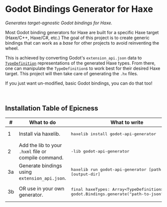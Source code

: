 # Godot Bindings Generator for Haxe

_Generates target-agnostic Godot bindings for Haxe._

Most Godot binding generators for Haxe are built for a specific Haxe target (Haxe/C++, Haxe/C#, etc.) The goal of this project is to create generic bindings that can work as a *base* for other projects to avoid reinventing the wheel.

This is achieved by converting Godot's `extension_api.json` data to [`TypeDefinition`](https://api.haxe.org/haxe/macro/TypeDefinition.html) representations of the generated Haxe types. From there, one can manipulate the `TypeDefinition`s to work best for their desired Haxe target. This project will then take care of generating the `.hx` files.

If you just want un-modified, basic Godot bindings, you can do that too!

&nbsp;

## Installation Table of Epicness
| # | What to do | What to write |
| - | ------ | ------ |
| 1 | Install via haxelib. | <pre>haxelib install godot-api-generator</pre> |
| 2 | Add the lib to your `.hxml` file or compile command. | <pre lang="hxml">-lib godot-api-generator</pre> |
| 3a | Generate bindings using `extension_api.json`. | <pre>haxelib run godot-api-generator [path-to-json] [output-dir]</pre> |
| 3b | OR use in your own generator. | <pre lang="haxe">final haxeTypes: Array&lt;TypeDefinition&gt; = godot.Bindings.generate("path-to-json");</pre> |

